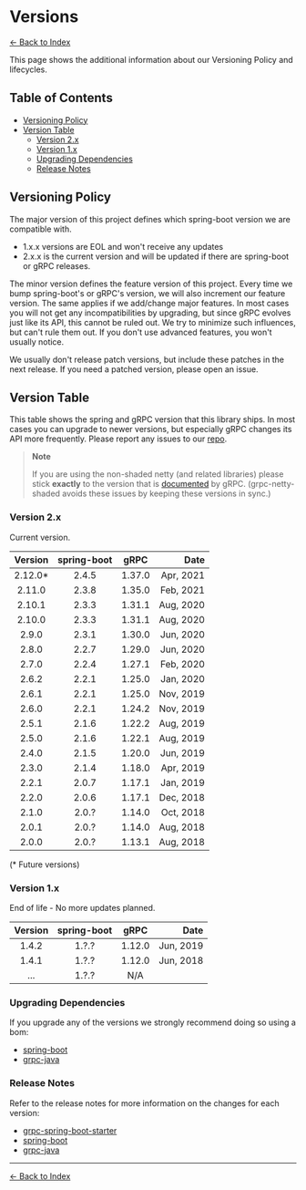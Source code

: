 # Versions

[<- Back to Index](index.md)

This page shows the additional information about our Versioning Policy and lifecycles.

## Table of Contents <!-- omit in toc -->

- [Versioning Policy](#versioning-policy)
- [Version Table](#version-table)
  - [Version 2.x](#version-2x)
  - [Version 1.x](#version-1x)
  - [Upgrading Dependencies](#upgrading-dependencies)
  - [Release Notes](#release-notes)

## Versioning Policy

The major version of this project defines which spring-boot version we are compatible with.

- 1.x.x versions are EOL and won't receive any updates
- 2.x.x is the current version and will be updated if there are spring-boot or gRPC releases.

The minor version defines the feature version of this project. Every time we bump spring-boot's or gRPC's version,
we will also increment our feature version. The same applies if we add/change major features.
In most cases you will not get any incompatibilities by upgrading, but since gRPC evolves just like its API,
this cannot be ruled out. We try to minimize such influences, but can't rule them out.
If you don't use advanced features, you won't usually notice.

We usually don't release patch versions, but include these patches in the next release.
If you need a patched version, please open an issue.

## Version Table

This table shows the spring and gRPC version that this library ships.
In most cases you can upgrade to newer versions, but especially gRPC changes its API more frequently.
Please report any issues to our [repo](https://github.com/yidongnan/grpc-spring-boot-starter/issues).

> **Note**
>
> If you are using the non-shaded netty (and related libraries) please stick **exactly** to the version that is
> [documented](https://github.com/grpc/grpc-java/blob/master/SECURITY.md#netty) by gRPC.
> (grpc-netty-shaded avoids these issues by keeping these versions in sync.)

### Version 2.x

Current version.

| Version | spring-boot | gRPC | Date |
|:-------:|:-----------:|:----:| ---: |
| 2.12.0* | 2.4.5 | 1.37.0 | Apr, 2021 |
| 2.11.0 | 2.3.8 | 1.35.0 | Feb, 2021 |
| 2.10.1 | 2.3.3 | 1.31.1 | Aug, 2020 |
| 2.10.0 | 2.3.3 | 1.31.1 | Aug, 2020 |
| 2.9.0  | 2.3.1 | 1.30.0 | Jun, 2020 |
| 2.8.0  | 2.2.7 | 1.29.0 | Jun, 2020 |
| 2.7.0  | 2.2.4 | 1.27.1 | Feb, 2020 |
| 2.6.2  | 2.2.1 | 1.25.0 | Jan, 2020 |
| 2.6.1  | 2.2.1 | 1.25.0 | Nov, 2019 |
| 2.6.0  | 2.2.1 | 1.24.2 | Nov, 2019 |
| 2.5.1  | 2.1.6 | 1.22.2 | Aug, 2019 |
| 2.5.0  | 2.1.6 | 1.22.1 | Aug, 2019 |
| 2.4.0  | 2.1.5 | 1.20.0 | Jun, 2019 |
| 2.3.0  | 2.1.4 | 1.18.0 | Apr, 2019 |
| 2.2.1  | 2.0.7 | 1.17.1 | Jan, 2019 |
| 2.2.0  | 2.0.6 | 1.17.1 | Dec, 2018 |
| 2.1.0  | 2.0.? | 1.14.0 | Oct, 2018 |
| 2.0.1  | 2.0.? | 1.14.0 | Aug, 2018 |
| 2.0.0  | 2.0.? | 1.13.1 | Aug, 2018 |

(* Future versions)

### Version 1.x

End of life - No more updates planned.

| Version | spring-boot | gRPC | Date |
|:-------:|:-----------:|:----:| ---: |
| 1.4.2 | 1.?.? | 1.12.0 | Jun, 2019 |
| 1.4.1 | 1.?.? | 1.12.0 | Jun, 2018 |
| ... | 1.?.? | N/A |

### Upgrading Dependencies

If you upgrade any of the versions we strongly recommend doing so using a bom:

- [spring-boot](https://mvnrepository.com/artifact/org.springframework.boot/spring-boot-starter-parent)
- [grpc-java](https://mvnrepository.com/artifact/io.grpc/grpc-bom)

### Release Notes

Refer to the release notes for more information on the changes for each version:

- [grpc-spring-boot-starter](https://github.com/yidongnan/grpc-spring-boot-starter/releases)
- [spring-boot](https://github.com/spring-projects/spring-boot/releases)
- [grpc-java](https://github.com/grpc/grpc-java/releases)

----------

[<- Back to Index](index.md)
